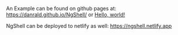 An Example can be found on github pages at:  https://danrald.github.io/NgShell/ or <a href="https://danrald.github.io/NgShell/" target="_blank">Hello, world!</a>

NgShell can be deployed to netlify as well: https://ngshell.netlify.app
